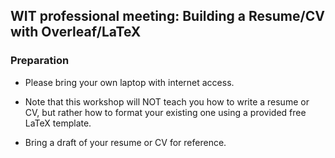 ## WIT professional meeting: Building a Resume/CV with Overleaf/LaTeX

### Preparation
- Please bring your own laptop with internet access.

- Note that this workshop will NOT teach you how to write a resume or CV, but rather how to format your existing one using a provided free LaTeX template.

- Bring a draft of your resume or CV for reference.
